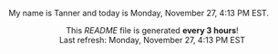 My name is Tanner and today is Monday, November 27, 4:13 PM EST.

<p align="center">This <i>README</i> file is generated <b>every 3 hours</b>!</br>Last refresh: Monday, November 27, 4:13 PM EST<br /></p>
